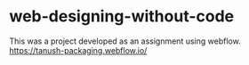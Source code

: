 # web-designing-without-code
This was a project developed as an assignment using webflow.
https://tanush-packaging.webflow.io/
